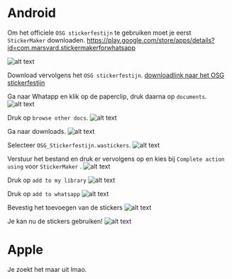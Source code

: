 # Android
Om het officiele `OSG stickerfestijn` te gebruiken moet je eerst `StickerMaker` downloaden.
https://play.google.com/store/apps/details?id=com.marsvard.stickermakerforwhatsapp

![alt text](https://github.com/osgmustisnt/stickers/blob/master/Sticker_Maker.png)

Download vervolgens het `OSG stickerfestijn`.
[downloadlink naar het OSG stickerfestijn](http://s000.tinyupload.com/download.php?file_id=09516317065236637445&t=0951631706523663744540764)

Ga naar Whatapp en klik op de paperclip, druk daarna op `documents`.
![alt text](https://github.com/osgmustisnt/stickers/blob/master/IMG_20181220_205716.png)

Druk op `browse other docs`.
![alt text](https://github.com/osgmustisnt/stickers/blob/master/IMG_20181220_205748.png)

Ga naar downloads.
![alt text](https://github.com/osgmustisnt/stickers/blob/master/IMG_20181220_210032.png)

Selecteer `OSG_Stickerfestijn.wastickers`.
![alt text](https://github.com/osgmustisnt/stickers/blob/master/IMG_20181220_210133.png)

Verstuur het bestand en druk er vervolgens op en kies bij `Complete action using` voor `StickerMaker` .
![alt text](https://github.com/osgmustisnt/stickers/blob/master/IMG_20181220_210356.png)

Druk op `add to my library`
![alt text](https://github.com/osgmustisnt/stickers/blob/master/IMG_20181220_210423.png)

Druk op `add to whatsapp`
![alt text](https://github.com/osgmustisnt/stickers/blob/master/IMG_20181220_210440.png)

Bevestig het toevoegen van de stickers
![alt text](https://github.com/osgmustisnt/stickers/blob/master/IMG_20181220_210459.png)

Je kan nu de stickers gebruiken!
![alt text](https://github.com/osgmustisnt/stickers/blob/master/IMG_20181220_224538.png)



# Apple

Je zoekt het maar uit lmao.
